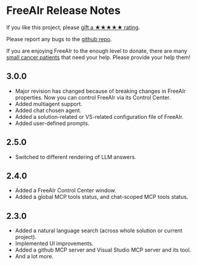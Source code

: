# FreeAIr Release Notes

If you like this project, please [gift a ★★★★★ rating](https://marketplace.visualstudio.com/items?itemName=lsoft.FreeAIr).

Please report any bugs to the [github repo](https://github.com/lsoft/FreeAIr).

If you are enjoying FreeAIr to the enough level to donate, there are many [small cancer patients](https://advitausa.org/au/index.php/donate/) that need your help. Please provide your help them!

## 3.0.0

- Major revision has changed because of breaking changes in FreeAIr properties. Now you can control FreeAIr via its Control Center.
- Added multiagent support.
- Added chat chosen agent.
- Added a solution-related or VS-related configuration file of FreeAIr.
- Added user-defined prompts.

## 2.5.0

- Switched to different rendering of LLM answers.

## 2.4.0

- Added a FreeAIr Control Center window.
- Added a global MCP tools status, and chat-scoped MCP tools status.

## 2.3.0

- Added a natural language search (across whole solution or current project).
- Implemented UI improvements.
- Added a github MCP server and Visual Studio MCP server and its tool.
- And a lot more.
